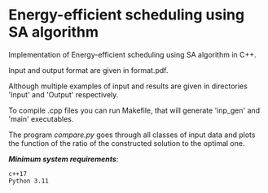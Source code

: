 # Energy-efficient scheduling using SA algorithm
Implementation of Energy-efficient scheduling using SA algorithm in C++.

Input and output format are given in format.pdf.

Although multiple examples of input and results are given in directories 'Input' and 'Output' respectively.

To compile .cpp files you can run Makefile, that will generate 'inp_gen' and 'main' executables.

The program *compare.py* goes through all classes of input data and plots the function of the ratio of the constructed solution to the optimal one.

***Minimum system requirements***:
```
c++17
Python 3.11
```
